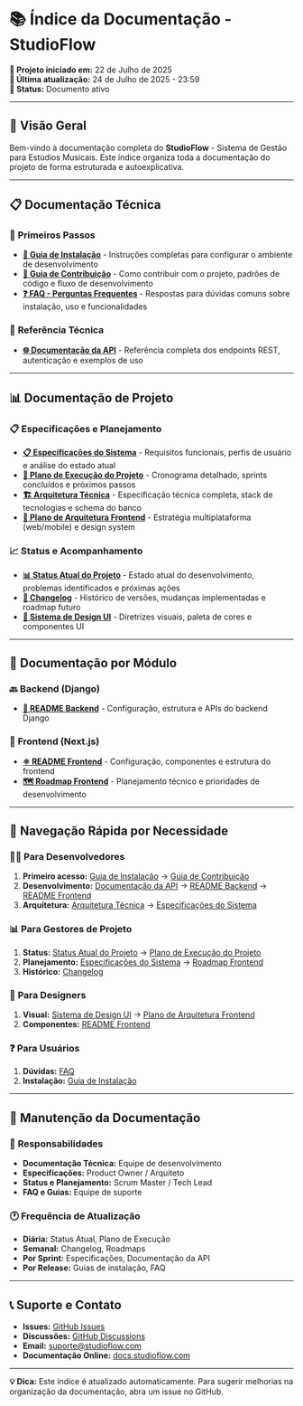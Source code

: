 # 📚 Índice da Documentação - StudioFlow

**📅 Projeto iniciado em:** 22 de Julho de 2025  
**📝 Última atualização:** 24 de Julho de 2025 - 23:59  
**🔄 Status:** Documento ativo

---

## 🎯 Visão Geral

Bem-vindo à documentação completa do **StudioFlow** - Sistema de Gestão para Estúdios Musicais. Este índice organiza toda a documentação do projeto de forma estruturada e autoexplicativa.

---

## 📋 Documentação Técnica

### 🚀 **Primeiros Passos**
- **[📖 Guia de Instalação](installation.md)** - Instruções completas para configurar o ambiente de desenvolvimento
- **[🤝 Guia de Contribuição](contributing.md)** - Como contribuir com o projeto, padrões de código e fluxo de desenvolvimento
- **[❓ FAQ - Perguntas Frequentes](faq.md)** - Respostas para dúvidas comuns sobre instalação, uso e funcionalidades

### 🔧 **Referência Técnica**
- **[🌐 Documentação da API](api.md)** - Referência completa dos endpoints REST, autenticação e exemplos de uso

---

## 📊 Documentação de Projeto

### 📋 **Especificações e Planejamento**
- **[📋 Especificações do Sistema](../SYSTEM_SPECIFICATIONS.md)** - Requisitos funcionais, perfis de usuário e análise do estado atual
- **[🎯 Plano de Execução do Projeto](../PROJECT_EXECUTION_PLAN.md)** - Cronograma detalhado, sprints concluídos e próximos passos
- **[🏗️ Arquitetura Técnica](../TECHNICAL_ARCHITECTURE.md)** - Especificação técnica completa, stack de tecnologias e schema do banco
- **[📱 Plano de Arquitetura Frontend](../FRONTEND_ARCHITECTURE_PLAN.md)** - Estratégia multiplataforma (web/mobile) e design system

### 📈 **Status e Acompanhamento**
- **[📊 Status Atual do Projeto](../CURRENT_PROJECT_STATUS.md)** - Estado atual do desenvolvimento, problemas identificados e próximas ações
- **[📝 Changelog](../CHANGELOG.md)** - Histórico de versões, mudanças implementadas e roadmap futuro
- **[🎨 Sistema de Design UI](../UI_DESIGN_SYSTEM.md)** - Diretrizes visuais, paleta de cores e componentes UI

---

## 📁 Documentação por Módulo

### 🔙 **Backend (Django)**
- **[🔧 README Backend](../backend/README.md)** - Configuração, estrutura e APIs do backend Django

### 🎨 **Frontend (Next.js)**
- **[⚛️ README Frontend](../frontend/README.md)** - Configuração, componentes e estrutura do frontend
- **[🗺️ Roadmap Frontend](../frontend/ROADMAP.md)** - Planejamento técnico e prioridades de desenvolvimento

---

## 🎯 Navegação Rápida por Necessidade

### 👨‍💻 **Para Desenvolvedores**
1. **Primeiro acesso:** [Guia de Instalação](installation.md) → [Guia de Contribuição](contributing.md)
2. **Desenvolvimento:** [Documentação da API](api.md) → [README Backend](../backend/README.md) → [README Frontend](../frontend/README.md)
3. **Arquitetura:** [Arquitetura Técnica](../TECHNICAL_ARCHITECTURE.md) → [Especificações do Sistema](../SYSTEM_SPECIFICATIONS.md)

### 📊 **Para Gestores de Projeto**
1. **Status:** [Status Atual do Projeto](../CURRENT_PROJECT_STATUS.md) → [Plano de Execução do Projeto](../PROJECT_EXECUTION_PLAN.md)
2. **Planejamento:** [Especificações do Sistema](../SYSTEM_SPECIFICATIONS.md) → [Roadmap Frontend](../frontend/ROADMAP.md)
3. **Histórico:** [Changelog](../CHANGELOG.md)

### 🎨 **Para Designers**
1. **Visual:** [Sistema de Design UI](../UI_DESIGN_SYSTEM.md) → [Plano de Arquitetura Frontend](../FRONTEND_ARCHITECTURE_PLAN.md)
2. **Componentes:** [README Frontend](../frontend/README.md)

### ❓ **Para Usuários**
1. **Dúvidas:** [FAQ](faq.md)
2. **Instalação:** [Guia de Instalação](installation.md)

---

## 🔄 Manutenção da Documentação

### 📝 **Responsabilidades**
- **Documentação Técnica:** Equipe de desenvolvimento
- **Especificações:** Product Owner / Arquiteto
- **Status e Planejamento:** Scrum Master / Tech Lead
- **FAQ e Guias:** Equipe de suporte

### 🕐 **Frequência de Atualização**
- **Diária:** Status Atual, Plano de Execução
- **Semanal:** Changelog, Roadmaps
- **Por Sprint:** Especificações, Documentação da API
- **Por Release:** Guias de instalação, FAQ

---

## 📞 Suporte e Contato

- **Issues:** [GitHub Issues](https://github.com/seu-usuario/studioflow/issues)
- **Discussões:** [GitHub Discussions](https://github.com/seu-usuario/studioflow/discussions)
- **Email:** suporte@studioflow.com
- **Documentação Online:** [docs.studioflow.com](https://docs.studioflow.com)

---

**💡 Dica:** Este índice é atualizado automaticamente. Para sugerir melhorias na organização da documentação, abra um issue no GitHub.